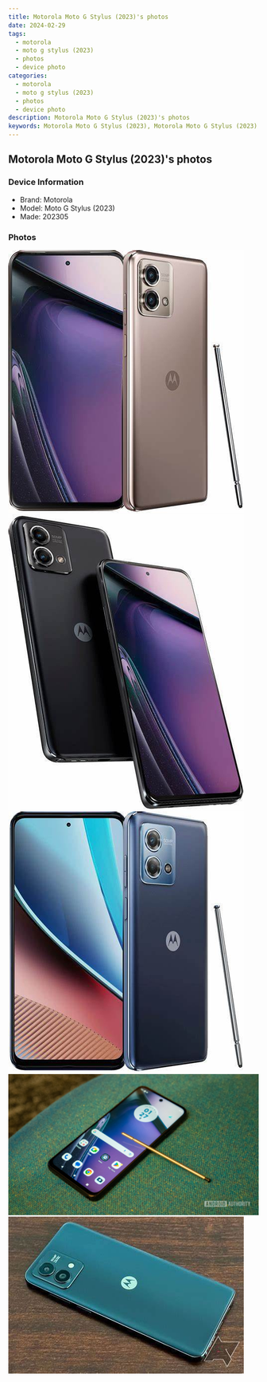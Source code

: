 ```yaml
---
title: Motorola Moto G Stylus (2023)'s photos
date: 2024-02-29
tags: 
  - motorola
  - moto g stylus (2023)
  - photos
  - device photo
categories: 
  - motorola
  - moto g stylus (2023)
  - photos
  - device photo
description: Motorola Moto G Stylus (2023)'s photos
keywords: Motorola Moto G Stylus (2023), Motorola Moto G Stylus (2023) photos, Motorola Moto G Stylus (2023) device photo
---
```


## Motorola Moto G Stylus (2023)'s photos

### Device Information

- Brand: Motorola
- Model: Moto G Stylus (2023)
- Made: 202305

### Photos

![/images/best-assets/devices/motorola/motorola-moto-g-stylus-(2023)/1.jpg](/images/best-assets/devices/motorola/motorola-moto-g-stylus-(2023)/1.jpg)
![/images/best-assets/devices/motorola/motorola-moto-g-stylus-(2023)/2.jpg](/images/best-assets/devices/motorola/motorola-moto-g-stylus-(2023)/2.jpg)
![/images/best-assets/devices/motorola/motorola-moto-g-stylus-(2023)/3.jpg](/images/best-assets/devices/motorola/motorola-moto-g-stylus-(2023)/3.jpg)
![/images/best-assets/devices/motorola/motorola-moto-g-stylus-(2023)/4.jpg](/images/best-assets/devices/motorola/motorola-moto-g-stylus-(2023)/4.jpg)
![/images/best-assets/devices/motorola/motorola-moto-g-stylus-(2023)/5.jpg](/images/best-assets/devices/motorola/motorola-moto-g-stylus-(2023)/5.jpg)
